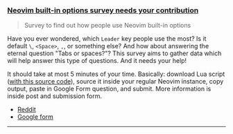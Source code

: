 <h3 id="neovim-builtin-options-survey">
  <a href="neovim-builtin-options-survey">
    <span class="icon-text">
      <span class="icon">
        <i class="fa-solid fa-handshake-angle"></i>
      </span>
      <span>Neovim built-in options survey needs your contribution</span>
    </span>
  </a>
</h3>

> Survey to find out how people use Neovim built-in options

Have you ever wondered, which `Leader` key people use the most? Is it default `\`, `<Space>`, `,`, or something else? And how about answering the eternal question "Tabs or spaces?"? This survey aims to gather data which will help answer this type of questions. And it needs your help!

It should take at most 5 minutes of your time. Basically: download Lua script ([with this source code](https://gist.github.com/echasnovski/493329c67050e9dcc5546815f31179d0)), source it inside your regular Neovim instance, copy output, paste in Google Form question, and submit. More information is inside post and submission form.

- [Reddit](https://www.reddit.com/r/neovim/comments/z1tmjg/neovim_builtin_options_survey_needs_your/)
- [Google form](https://forms.gle/ciFiJ6z1VaQe8iN56)

---

